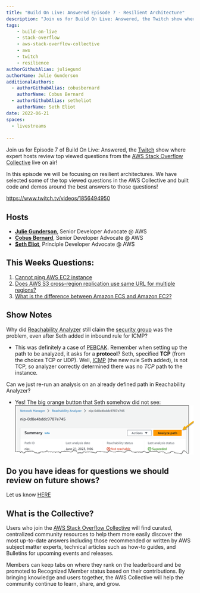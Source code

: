 ```yaml
---
title: "Build On Live: Answered Episode 7 - Resilient Architecture"
description: "Join us for Build On Live: Answered, the Twitch show where expert hosts review top viewed questions from the AWS Stack Overflow Collective live on air!"
tags:
    - build-on-live
    - stack-overflow
    - aws-stack-overflow-collective
    - aws
    - twitch
    - resilience
authorGithubAlias: juliegund
authorName: Julie Gunderson
additionalAuthors: 
  - authorGithubAlias: cobusbernard
    authorName: Cobus Bernard
  - authorGithubAlias: setheliot
    authorName: Seth Eliot
date: 2022-06-21
spaces:
  - livestreams
    
---
```


Join us for Episode 7 of Build On Live: Answered, the [Twitch](https://twitch.tv/aws) show where expert hosts review top viewed questions from the [AWS Stack Overflow Collective](https://stackoverflow.com/collectives/aws) live on air!

In this episode we will be focusing on resilient architectures. We have selected some of the top viewed questions in the AWS Collective and built code and demos around the best answers to those questions!

https://www.twitch.tv/videos/1856494950 

## Hosts

* [**Julie Gunderson**](https://twitter.com/Julie_Gund), Senior Developer Advocate @ AWS
* [**Cobus Bernard**](https://twitter.com/cobusbernard), Senior Developer Advocate @ AWS
* [**Seth Eliot**](https://twitter.com/setheliot), Principle Developer Advocate @ AWS

## This Weeks Questions:
1. [Cannot ping AWS EC2 instance](https://stackoverflow.com/questions/21981796/cannot-ping-aws-ec2-instance)
2. [Does AWS S3 cross-region replication use same URL for multiple regions?](https://stackoverflow.com/questions/29284951/does-aws-s3-cross-region-replication-use-same-url-for-multiple-regions)
3. [What is the difference between Amazon ECS and Amazon EC2?](https://stackoverflow.com/questions/40575584/what-is-the-difference-between-amazon-ecs-and-amazon-ec2)

## Show Notes

Why did [Reachability Analyzer](https://docs.aws.amazon.com/vpc/latest/reachability/what-is-reachability-analyzer.html) still claim the [security group](https://docs.aws.amazon.com/vpc/latest/userguide/vpc-security-groups.html) was the problem, even after Seth added in inbound rule for ICMP?

* This was definitely a case of [PEBCAK](https://en.wiktionary.org/wiki/PEBCAK). Remember when setting up the path to be analyzed, it asks for a **protocol**? Seth, specified **TCP** (from the choices TCP or UDP). Well, [ICMP](https://aws.amazon.com/what-is/icmp/) (the new rule Seth added), is not TCP, so analyzer correctly determined there was no _TCP_ path to the instance.

Can we just re-run an analysis on an already defined path in Reachability Analyzer?

* Yes! The big orange button that Seth somehow did not see:
  ![Analyze path button in Reachability Analyzer](images/analyze_path.webp)

## Do you have ideas for questions we should review on future shows?

Let us know [HERE](https://www.pulse.aws/survey/VZHLE9FS)

## What is the Collective?

Users who join the [AWS Stack Overflow Collective](https://stackoverflow.com/collectives/aws) will find curated, centralized community resources to help them more easily discover the most up-to-date answers including those recommended or written by AWS subject matter experts, technical articles such as how-to guides, and Bulletins for upcoming events and releases. 

Members can keep tabs on where they rank on the leaderboard and be promoted to Recognized Member status based on their contributions. By bringing knowledge and users together, the AWS Collective will help the community continue to learn, share, and grow.
